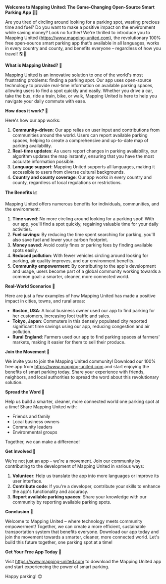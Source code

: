 **Welcome to Mapping United: The Game-Changing Open-Source Smart Parking App 🚀👋**

Are you tired of circling around looking for a parking spot, wasting precious time and fuel? Do you want to make a positive impact on the environment while saving money? Look no further! We're thrilled to introduce you to Mapping United (https://www.mapping-united.com), the revolutionary 100% free open-source smart parking app that's available in all languages, works in every country and county, and benefits everyone – regardless of how you travel! 🌎🚗

**What is Mapping United? 🤔**

Mapping United is an innovative solution to one of the world's most frustrating problems: finding a parking spot. Our app uses open-source technology to provide real-time information on available parking spaces, allowing users to find a spot quickly and easily. Whether you drive a car, take the bus, ride a train, bike, or walk, Mapping United is here to help you navigate your daily commute with ease.

**How does it work? 🤖**

Here's how our app works:

1. **Community-driven**: Our app relies on user input and contributions from communities around the world. Users can report available parking spaces, helping to create a comprehensive and up-to-date map of parking availability.
2. **Real-time updates**: As users report changes in parking availability, our algorithm updates the map instantly, ensuring that you have the most accurate information possible.
3. **Language support**: Mapping United supports all languages, making it accessible to users from diverse cultural backgrounds.
4. **Country and county coverage**: Our app works in every country and county, regardless of local regulations or restrictions.

**The Benefits 📈**

Mapping United offers numerous benefits for individuals, communities, and the environment:

1. **Time saved**: No more circling around looking for a parking spot! With our app, you'll find a spot quickly, regaining valuable time for your daily activities.
2. **Fuel savings**: By reducing the time spent searching for parking, you'll also save fuel and lower your carbon footprint.
3. **Money saved**: Avoid costly fines or parking fees by finding available spots easily.
4. **Reduced pollution**: With fewer vehicles circling around looking for parking, air quality improves, and our environment benefits.
5. **Community empowerment**: By contributing to the app's development and usage, users become part of a global community working towards a common goal: a smarter, cleaner, more connected world.

**Real-World Scenarios 🌟**

Here are just a few examples of how Mapping United has made a positive impact in cities, towns, and rural areas:

* **Boston, USA**: A local business owner used our app to find parking for her customers, increasing foot traffic and sales.
* **Tokyo, Japan**: Commuters in this densely populated city reported significant time savings using our app, reducing congestion and air pollution.
* **Rural England**: Farmers used our app to find parking spaces at farmers' markets, making it easier for them to sell their produce.

**Join the Movement 🚀**

We invite you to join the Mapping United community! Download our 100% free app from https://www.mapping-united.com and start enjoying the benefits of smart parking today. Share your experience with friends, neighbors, and local authorities to spread the word about this revolutionary solution.

**Spread the Word 💬**

Help us build a smarter, cleaner, more connected world one parking spot at a time! Share Mapping United with:

* Friends and family
* Local business owners
* Community leaders
* Environmental groups

Together, we can make a difference!

**Get Involved 🤝**

We're not just an app – we're a movement. Join our community by contributing to the development of Mapping United in various ways:

1. **Volunteer**: Help us translate the app into more languages or improve its user interface.
2. **Contribute code**: If you're a developer, contribute your skills to enhance the app's functionality and accuracy.
3. **Report available parking spaces**: Share your knowledge with our community by reporting available parking spots.

**Conclusion 🌟**

Welcome to Mapping United – where technology meets community empowerment! Together, we can create a more efficient, sustainable transportation system that benefits everyone. Download our app today and join the movement towards a smarter, cleaner, more connected world. Let's build this future together, one parking spot at a time!

**Get Your Free App Today 🎉**

Visit https://www.mapping-united.com to download the Mapping United app and start experiencing the power of smart parking.

Happy parking! 😊